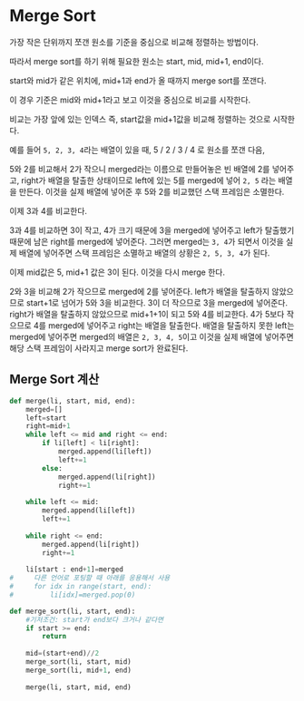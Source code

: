 # Merge Sort

가장 작은 단위까지 쪼갠 원소를 기준을 중심으로 비교해 정렬하는 방법이다.

따라서 merge sort를 하기 위해 필요한 원소는 start, mid, mid+1, end이다.

start와 mid가 같은 위치에, mid+1과 end가 올 때까지 merge sort를 쪼갠다.

이 경우 기준은 mid와 mid+1라고 보고 이것을 중심으로 비교를 시작한다.



비교는 가장 앞에 있는 인덱스 즉, start값을 mid+1값을 비교해 정렬하는 것으로 시작한다.

예를 들어 `5, 2, 3, 4`라는 배열이 있을 때, 5 / 2 / 3 / 4 로 원소를 쪼갠 다음,

5와 2를 비교해서 2가 작으니 merged라는 이름으로 만들어놓은 빈 배열에 2를 넣어주고, right가 배열을 탈출한 상태이므로 left에 있는 5를 merged에 넣어 `2, 5` 라는 배열을 만든다. 이것을 실제 배열에 넣어준 후 5와 2를 비교했던 스택 프레임은 소멸한다.



이제 3과 4를 비교한다.

3과 4를 비교하면 3이 작고, 4가 크기 때문에 3을 merged에 넣어주고 left가 탈출했기 때문에 남은 right를 merged에 넣어준다. 그러면 merged는 `3, 4`가 되면서 이것을 실제 배열에 넣어주면 스택 프레임은 소멸하고 배열의 상황은 `2, 5, 3, 4`가 된다.



이제 mid값은 5, mid+1 값은 3이 된다. 이것을 다시 merge 한다.

2와 3을 비교해 2가 작으므로 merged에 2를 넣어준다. left가 배열을 탈출하지 않았으므로 start+1로 넘어가 5와 3을 비교한다. 3이 더 작으므로 3을 merged에 넣어준다. right가 배열을 탈출하지 않았으므로 mid+1+1이 되고 5와 4를 비교한다. 4가 5보다 작으므로 4를 merged에 넣어주고 right는 배열을 탈출한다. 배열을 탈출하지 못한 left는 merged에 넣어주면 merged의 배열은 `2, 3, 4, 5`이고 이것을 실제 배열에 넣어주면 해당 스택 프레임이 사라지고 merge sort가 완료된다.



## Merge Sort 계산

```python
def merge(li, start, mid, end):
    merged=[]
    left=start
    right=mid+1
    while left <= mid and right <= end:
        if li[left] < li[right]:
            merged.append(li[left])
            left+=1
        else:
            merged.append(li[right])
            right+=1
            
    while left <= mid:
        merged.append(li[left])
        left+=1
        
    while right <= end:
        merged.append(li[right])
        right+=1
        
    li[start : end+1]=merged
#     다른 언어로 포팅할 때 아래를 응용해서 사용
#     for idx in range(start, end):
#         li[idx]=merged.pop(0)

def merge_sort(li, start, end):
    #기저조건: start가 end보다 크거나 같다면
    if start >= end:
        return
    
    mid=(start+end)//2
    merge_sort(li, start, mid)
    merge_sort(li, mid+1, end)
    
    merge(li, start, mid, end)
```

